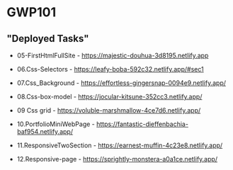 # GWP101

## "Deployed Tasks"

+ 05-FirstHtmlFullSite - https://majestic-douhua-3d8195.netlify.app

+ 06.Css-Selectors - https://leafy-boba-592c32.netlify.app/#sec1

+ 07.Css_Background - https://effortless-gingersnap-0094e9.netlify.app/

+ 08.Css-box-model - https://jocular-kitsune-352cc3.netlify.app/

+ 09 Css grid - https://voluble-marshmallow-4ce7d6.netlify.app/

+ 10.PortfolioMiniWebPage - https://fantastic-dieffenbachia-baf954.netlify.app/

+ 11.ResponsiveTwoSection - https://earnest-muffin-4c23e8.netlify.app/

+ 12.Responsive-page - https://sprightly-monstera-a0a1ce.netlify.app/
